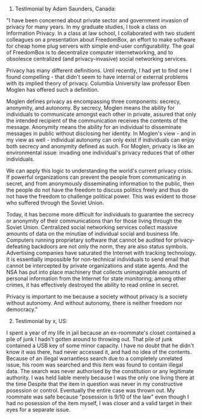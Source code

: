 1) Testimonial by Adam Saunders, Canada:

"I have been concerned about private sector and government invasion of privacy for many years. In my graduate studies, I took a class on Information Privacy. In a class at law school, I collaborated with two student colleagues on a presentation about FreedomBox, an effort to make software for cheap home plug servers with simple end-user configurability. The goal of FreedomBox is to decentralize computer internetworking, and to obsolesce centralized (and privacy-invasive) social networking services.

Privacy has many different definitions. Until recently, I had yet to find one I found compelling - that didn't seem to have internal or external problems with its implied theory of privacy. Columbia University law professor Eben Moglen has offered such a definition. 

Moglen defines privacy as encompassing three components: secrecy, anonymity, and autonomy. By secrecy, Moglen means the ability for individuals to communicate amongst each other in private, assured that only the intended recipient of the communication receives the contents of the message. Anonymity means the ability for an individual to disseminate messages in public without disclosing her identity. In Moglen's view - and in my view as well - individual autonomy can only exist if individuals can enjoy both secrecy and anonymity defined as such. For Moglen, privacy is like an environmental issue: invading one individual's privacy reduces that of other individuals.

We can apply this logic to understanding the world's current privacy crisis. If powerful organizations can prevent the people from communicating in secret, and from anonymously disseminating information to the public, then the people do not have the freedom to discuss politics freely and thus do not have the freedom to challenge political power. This was evident to those who suffered through the Soviet Union. 

Today, it has become more difficult for individuals to guarantee the secrecy or anonymity of their communications than for those living through the Soviet Union. Centralized social networking services collect massive amounts of data on the minutiae of individual social and business life. Computers running proprietary software that cannot be audited for privacy-defeating backdoors are not only the norm, they are also status symbols. Advertising companies have saturated the Internet with tracking technology. It is essentially impossible for non-technical individuals to send email that cannot be intercepted by private organizations and state agents. And the NSA has put into place machinery that collects unimaginable amounts of personal information from the Internet for state monitoring; among other crimes, it has effectively destroyed the ability to read online in secret.

Privacy is important to me because a society without privacy is a society without autonomy. And without autonomy, there is neither freedom nor democracy."

2) Testimonial by x, US:

I spent a year of my life in jail because an ex-roommate's closet contained a pile of junk I hadn't gotten around to throwing out. That pile of junk contained a USB key of some minor capacity. I have no doubt that he didn't know it was there, had never accessed it, and had no idea of the contents. Because of an illegal warrantless search due to a completely unrelated issue, his room was searched and this item was found to contain illegal data. The search was never authorised by the constitution or any legitimate authority. I was held liable merely because I was the only one living there at the time Despite that the item in question was never in my constructive posession or control. Eventually the entire case was thrown out. My roommate was safe because "posession is 9/10 of the law" even though I had no posession of the item myself, I was closer and a valid target in their eyes for a separate issue.
